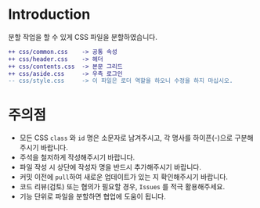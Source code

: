 # Introduction
분할 작업을 할 수 있게 CSS 파일을 분할하였습니다.

```diff
++ css/common.css    -> 공통 속성
++ css/header.css    -> 헤더
++ css/contents.css  -> 본문 그리드
++ css/aside.css     -> 우측 로그인 
-- css/style.css     -> 이 파일은 로더 역할을 하오니 수정을 하지 마십시오.
```

# 주의점
- 모든 CSS ```class``` 와 ```id``` 명은 소문자로 남겨주시고, 각 명사를 하이픈(-)으로 구분해주시기 바랍니다.
- 주석을 철저하게 작성해주시기 바랍니다.
- 파일 작성 시 상단에 작성자 명을 반드시 추가해주시기 바랍니다.
- 커밋 이전에 ```pull```하여 새로운 업데이트가 있는 지 확인해주시기 바랍니다.
- 코드 리뷰(검토) 또는 협의가 필요할 경우, ```Issues``` 를 적극 활용해주세요.
- 기능 단위로 파일을 분할하면 협업에 도움이 됩니다. 